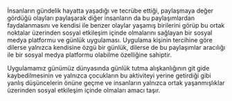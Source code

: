 İnsanların gündelik hayatta yaşadığı ve tecrübe ettiği, paylaşmaya değer gördüğü olayları paylaşarak diğer insanların da bu paylaşımlardan faydalanmasını ve kendisi ile benzer olaylar yaşamış birilerini görüp bu ortak noktalar üzerinden sosyal etkileşim içinde olmalarını sağlayan bir sosyal medya platformu ve günlük uygulaması. Uygulama kişinin tercihine göre dilerse yalnızca kendisine özgü bir günlük, dilerse de bu paylaşımlar aracılığı ile bir sosyal medya platformu olabilme özelliğine sahiptir.

Uygulamamız günümüz dünyasında günlük tutma alışkanlığının git gide kaybedilmesinin ve yalnızca çocukların bu aktiviteyi yerine getirdiği gibi yanlış düşüncelerin önüne geçme ve insanların yalnızca ortak yaşanmışlıklar üzerinden sosyal etkileşim içinde olmaları amacı taşır.
